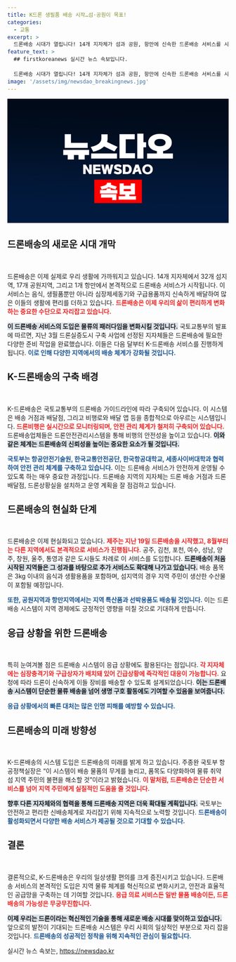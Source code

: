 ```yaml
---
title: K드론 생필품 배송 시작…섬·공원이 목표!
categories:
  - 교통
excerpt: >
  드론배송 시대가 열립니다! 14개 지자체가 섬과 공원, 항만에 신속한 드론배송 서비스를 시작해 음식부터 응급 구급품까지 배달한다. 안전한 드론비행으로 물류 취약 지역의 불편을 해소할 K-드론배송의 모든 이야기, 지금 클릭하세요!
feature_text: >
  ## firstkoreanews 실시간 뉴스 속보입니다.

  드론배송 시대가 열립니다! 14개 지자체가 섬과 공원, 항만에 신속한 드론배송 서비스를 시작해 음식부터 응급 구급품까지 배달한다. 안전한 드론비행으로 물류 취약 지역의 불편을 해소할 K-드론배송의 모든 이야기, 지금 클릭하세요!
image: '/assets/img/newsdao_breakingnews.jpg'
---
```


<p><img src="/assets/img/newsdao_breakingnews.jpg" alt="firstkoreanews 속보" /></p>

<h2 data-ke-size="size26">드론배송의 새로운 시대 개막</h2>

<p data-ke-size="size16">&nbsp;</p>

<p>드론배송은 이제 실제로 우리 생활에 가까워지고 있습니다. 14개 지자체에서 32개 섬지역, 17개 공원지역, 그리고 1개 항만에서 본격적으로 드론배송 서비스가 시작됩니다. 이 서비스는 음식, 생필품뿐만 아니라 심장제세동기와 구급용품까지 신속하게 배달하여 많은 이들의 생활에 편리를 더하고 있습니다. <b><span style="color: #ee2323;">드론배송은 이제 우리의 삶이 편리하게 변화하는 중요한 수단으로 자리잡고 있습니다.</span></b></p>

<p><b><span style="background-color: #21538527;">이 드론배송 서비스의 도입은 물류의 패러다임을 변화시킬 것입니다.</span></b> 국토교통부의 발표에 따르면, 지난 3월 드론실증도시 구축 사업에 선정된 지자체들은 드론배송에 필요한 다양한 준비 작업을 완료했습니다. 이들은 다음 달부터 K-드론배송 서비스를 진행하게 됩니다. <b><span style="color: #1a5490;">이로 인해 다양한 지역에서의 배송 체계가 강화될 것입니다.</span></b></p>

<h2 data-ke-size="size26">K-드론배송의 구축 배경</h2>

<p data-ke-size="size16">&nbsp;</p>

<p>K-드론배송은 국토교통부의 드론배송 가이드라인에 따라 구축되어 있습니다. 이 시스템은 배송 거점과 배달점, 그리고 비행로와 배달 앱 등을 종합적으로 아우르는 시스템입니다. <b><span style="color: #ee2323;">드론비행은 실시간으로 모니터링되며, 안전 관리 체계가 철저히 구축되어 있습니다.</span></b> 드론배송업체들은 드론안전관리시스템을 통해 비행의 안전성을 높이고 있습니다. <b><span style="background-color: #21538527;">이와 같은 체계는 드론배송의 신뢰성을 높이는 중요한 요소가 될 것입니다.</span></b></p>

<p><b><span style="color: #1a5490;">국토부는 항공안전기술원, 한국교통안전공단, 한국항공대학교, 세종사이버대학과 협력하여 안전 관리 체계를 구축하고 있습니다.</span></b> 이는 드론배송 서비스가 안전하게 운영될 수 있도록 하는 매우 중요한 과정입니다. 드론배송 지역의 지자체는 드론 배송 거점과 드론배달점, 드론상황실을 설치하고 운영 계획을 잘 점검하고 있습니다.</p>

<h2 data-ke-size="size26">드론배송의 현실화 단계</h2>

<p data-ke-size="size16">&nbsp;</p>

<p>드론배송은 이제 현실화되고 있습니다. <b><span style="color: #ee2323;">제주는 지난 19일 드론배송을 시작했고, 8월부터는 다른 지역에서도 본격적으로 서비스가 진행됩니다.</span></b> 공주, 김천, 포천, 여수, 성남, 양주, 창원, 울주, 통영과 같은 도시들도 차례로 이 서비스를 도입합니다. <b><span style="background-color: #21538527;">드론배송이 처음 시작된 지역들은 그 성과를 바탕으로 추가 서비스도 확대해 나가고 있습니다.</span></b> 배송 품목은 3kg 이내의 음식과 생활용품을 포함하며, 섬지역의 경우 지역 주민이 생산한 수산물이 포함될 예정입니다.</p>

<p><b><span style="color: #1a5490;">또한, 공원지역과 항만지역에서는 지역 특산품과 선박용품도 배송될 것입니다.</span></b> 이는 드론배송 시스템이 지역 경제에도 긍정적인 영향을 미칠 것으로 기대하게 만듭니다.</p>

<h2 data-ke-size="size26">응급 상황을 위한 드론배송</h2>

<p data-ke-size="size16">&nbsp;</p>

<p>특히 눈여겨볼 점은 드론배송 시스템이 응급 상황에도 활용된다는 점입니다. <b><span style="color: #ee2323;">각 지자체에는 심장충격기와 구급상자가 배치돼 있어 긴급상황에 즉각적인 대응이 가능합니다.</span></b> 요청에 따라 드론이 신속하게 이들 장비를 배송할 수 있도록 설계되었습니다. <b><span style="background-color: #21538527;">이는 드론배송 시스템이 단순한 물류 배송을 넘어 생명 구호 활동에도 기여할 수 있음을 보여줍니다.</span></b> </p>

<p><b><span style="color: #1a5490;">응급 상황에서의 빠른 대처는 많은 인명 피해를 예방할 수 있습니다.</span></b> </p>

<h2 data-ke-size="size26">드론배송의 미래 방향성</h2>

<p data-ke-size="size16">&nbsp;</p>

<p>K-드론배송의 시스템 도입은 드론배송의 미래를 밝게 하고 있습니다. 주종완 국토부 항공정책실장은 “이 시스템이 배송 물품의 무게를 늘리고, 품목도 다양화하여 물류 취약 섬 지역 주민의 불편을 해소할 것”이라고 밝혔습니다. <b><span style="color: #ee2323;">이 말처럼, 드론배송은 단순한 서비스를 넘어 지역 주민에게 실질적인 도움을 줄 것입니다.</span></b> </p>

<p><b><span style="background-color: #21538527;">향후 다른 지자체와의 협력을 통해 드론배송 지역은 더욱 확대될 계획입니다.</span></b> 국토부는 안전하고 편리한 신배송체계로 자리잡기 위해 지속적으로 노력할 것입니다. <b><span style="color: #1a5490;">드론배송이 활성화되면서 다양한 배송 서비스가 제공될 것으로 기대할 수 있습니다.</span></b> </p>

<h2 data-ke-size="size26">결론</h2>

<p data-ke-size="size16">&nbsp;</p>

<p>결론적으로, K-드론배송은 우리의 일상생활 편의를 크게 증진시키고 있습니다. 드론배송 서비스의 본격적인 도입은 지역 물류 체계를 혁신적으로 변화시키고, 안전과 효율적인 공급망을 구축하는 데 기여할 것입니다. <b><span style="color: #ee2323;">응급 의료 서비스든 일반 물품 배송이든, 드론배송의 가능성은 무궁무진합니다.</span></b> </p>

<p><b><span style="background-color: #21538527;">이제 우리는 드론이라는 혁신적인 기술을 통해 새로운 배송 시대를 맞이하고 있습니다.</span></b> 앞으로의 발전이 기대되는 드론배송 시스템은 우리 사회의 일상적인 부분으로 자리 잡을 것입니다. <b><span style="color: #1a5490;">드론배송의 성공적인 정착을 위해 지속적인 관심이 필요합니다.</span></b></p>

<p data-ke-size="size16"></p>
실시간 뉴스 속보는, <a href="https://newsdao.kr" rel="dofollow">https://newsdao.kr</a>


